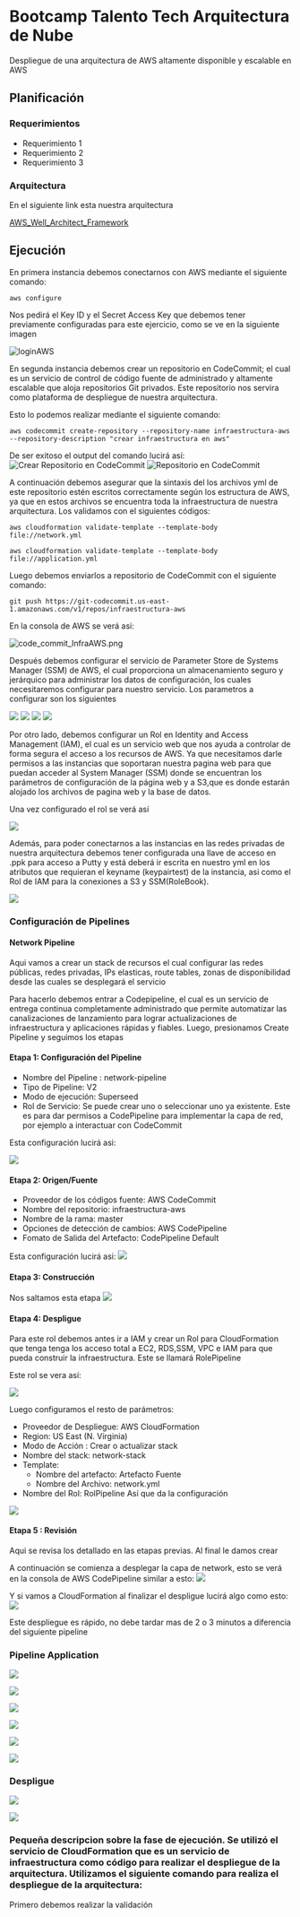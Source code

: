 # Bootcamp Talento Tech Arquitectura de Nube
Despliegue de una arquitectura de AWS altamente disponible y escalable en AWS

## Planificación


### Requerimientos

* Requerimiento 1
* Requerimiento 2
* Requerimiento 3

### Arquitectura

En el siguiente link esta nuestra arquitectura

[AWS_Well_Architect_Framework](docs/AWS_Well_Architect_Framework.md)

## Ejecución
En primera instancia debemos conectarnos con AWS mediante el siguiente comando:
  ```
aws configure
```
Nos pedirá el Key ID y el Secret Access Key que debemos tener previamente configuradas para este ejercicio, como se ve en la siguiente imagen

![loginAWS](img/loginAWS.png)

En segunda instancia debemos crear un repositorio en CodeCommit; el cual es un servicio de control de código fuente de administrado y altamente escalable que aloja repositorios Git privados. Este repositorio nos servira como plataforma de despliegue de nuestra arquitectura. 

Esto lo podemos realizar mediante el siguiente comando:
```
aws codecommit create-repository --repository-name infraestructura-aws --repository-description "crear infraestructura en aws"
```
De ser exitoso el output del comando lucirá así:
![Crear Repositorio en CodeCommit](img/code_commit_create_repository_codigo.png)
![Repositorio en CodeCommit](img/2_codecommit1.png)

A continuación debemos asegurar que la sintaxis del  los archivos yml de este repositorio estén escritos correctamente según los estructura de AWS, ya que en estos archivos se encuentra toda la infraestructura de nuestra arquitectura. Los validamos con el siguientes códigos:

```
aws cloudformation validate-template --template-body file://network.yml
```
```
aws cloudformation validate-template --template-body file://application.yml
```

Luego debemos enviarlos a repositorio de CodeCommit con el siguiente comando:

```
git push https://git-codecommit.us-east-1.amazonaws.com/v1/repos/infraestructura-aws
```
En la consola de AWS se verá asi:

![code_commit_InfraAWS.png](img/code_commit_InfraAWS.png)

Después debemos configurar el servicio de Parameter Store de Systems Manager (SSM) de AWS, el cual proporciona un almacenamiento seguro y jerárquico para administrar los datos de configuración, los cuales necesitaremos configurar para nuestro servicio. Los parametros a configurar son los siguientes

![](img/book_database.png)   ![](img/book_host.png)
![](img/book_password.png)   ![](img/book_user.png)


Por otro lado, debemos configurar un Rol en  Identity and Access Management (IAM), el cual es un servicio web que nos  ayuda a controlar de forma segura el acceso a los recursos de AWS. Ya que necesitamos darle permisos  a las instancias que soportaran nuestra pagina web para que puedan acceder al System Manager (SSM) donde se encuentran los parámetros de configuración de la página web  y a S3,que es donde estarán alojado los archivos de pagina web y la base de datos. 

Una vez configurado el rol se verá así

![](img/RoleEc2.png)

Además, para poder conectarnos a las instancias en las redes privadas de nuestra arquitectura debemos tener configurada una llave de acceso en .ppk para acceso a Putty y está deberá ir escrita en nuestro yml en los atributos que requieran el keyname (keypairtest) de la instancia, asi como el Rol de IAM para la conexiones a S3 y SSM(RoleBook).

![](img/IAMRole_Keypair.png)

### Configuración de Pipelines
#### Network Pipeline

Aqui vamos a crear un stack de recursos el cual configurar las redes públicas, redes privadas, IPs elasticas, route tables, zonas de disponibilidad desde las cuales se desplegará el servicio

Para hacerlo debemos entrar a Codepipeline, el cual es un servicio de entrega continua completamente administrado que permite automatizar las canalizaciones de lanzamiento para lograr actualizaciones de infraestructura y aplicaciones rápidas y fiables.
Luego, presionamos Create Pipeline y seguimos los etapas

#### Etapa 1: Configuración del Pipeline
 * Nombre del Pipeline : network-pipeline
 * Tipo de Pipeline: V2
 * Modo de ejecución: Superseed
 * Rol de Servicio: Se puede crear uno o seleccionar uno ya existente. Este es para dar permisos a CodePipeline para implementar la capa de red, por ejemplo a interactuar con CodeCommit

Esta configuración lucirá asi:

![](img/network_pipeline_settings1.png)

#### Etapa 2: Origen/Fuente
 * Proveedor de los códigos fuente: AWS CodeCommit
 * Nombre del repositorio: infraestructura-aws
 * Nombre de la rama: master
 * Opciones de detección de cambios: AWS CodePipeline
 * Fomato de Salida del Artefacto: CodePipeline Default

Esta configuración lucirá asi:
![](img/network_pipeline_settings2.png)

 #### Etapa 3: Construcción
  Nos saltamos esta etapa
![](img/network_pipeline_settings3_skip.png)


 #### Etapa 4: Despligue

Para este rol debemos antes ir a IAM y crear un Rol para CloudFormation que tenga tenga los acceso total a EC2, RDS,SSM, VPC e IAM para que pueda construir la infraestructura. Este se llamará RolePipeline

Este rol se vera así:

![](img/RolPipeline.png)

Luego configuramos el resto de parámetros:
 * Proveedor de Despliegue: AWS CloudFormation
 * Region: US East (N. Virginia)
 * Modo de Acción : Crear o actualizar stack
 * Nombre del stack: network-stack
 * Template:
   * Nombre del artefacto: Artefacto Fuente
   * Nombre del Archivo: network.yml
 * Nombre del Rol: RolPipeline
   Así que da la configuración
	
![](img/network_pipeline_settings4.png)

#### Etapa 5 : Revisión 

Aqui se revisa los  detallado en las etapas previas. Al final le damos crear

A continuación se comienza a desplegar la capa de network, esto se verá en la consola de AWS CodePipeline similar a esto:
![](img/network_pipeline_release.png)

Y si vamos a CloudFormation al finalizar el despligue lucirá algo como esto:
![](img/network_cloudformation_deploy.png)

Este  despliegue es rápido, no debe tardar mas de 2 o 3 minutos a diferencia del siguiente pipeline

### Pipeline Application

![](app_pipeline_setting1.png)

![](img/network_pipeline_settings2.png)
	
![](img/network_pipeline_settings3_skip.png)

![](img/app_pipeline_settings4.png)

![](img/app_pipeline_release.png)

![](img/webpage_total_deploy.png)

### Despligue

![](img/prueba_pagina.png)
	
![](img/prueba_pagina_libros.png)
	




	


	




### Pequeña descripcion sobre la fase de ejecución. Se utilizó el servicio de CloudFormation que es un servicio de infraestructura como código para realizar el despliegue de la arquitectura. Utilizamos el siguiente comando para realiza el despliegue de la arquitectura:
Primero debemos realizar la validación




